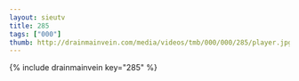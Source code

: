 ```yaml
--- 
layout: sieutv
title: 285
tags: ["000"]
thumb: http://drainmainvein.com/media/videos/tmb/000/000/285/player.jpg
---
```

{% include drainmainvein key="285" %} 
